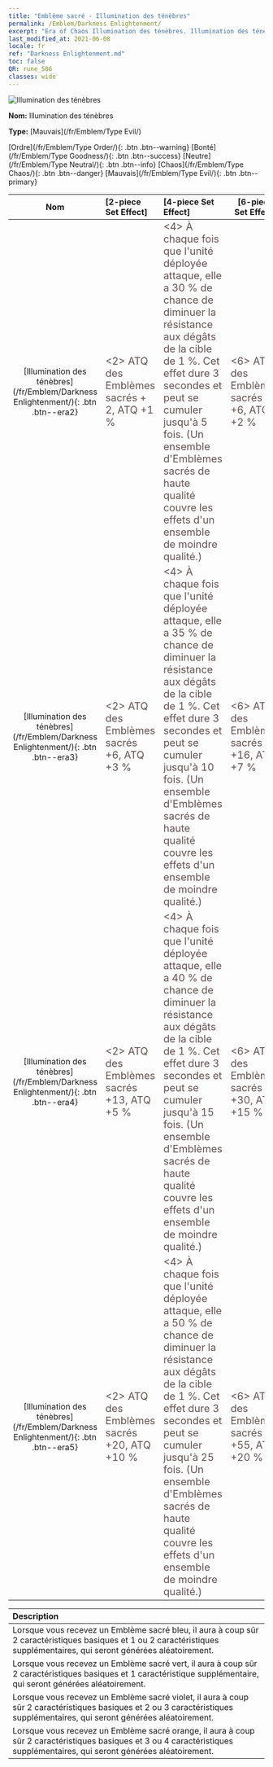 ```yaml
---
title: "Emblème sacré - Illumination des ténèbres"
permalink: /Emblem/Darkness Enlightenment/
excerpt: "Era of Chaos Illumination des ténèbres. Illumination des ténèbres. Era of Chaos Emblème sacré Illumination des ténèbres. Era of Chaos Mauvais Illumination des ténèbres"
last_modified_at: 2021-06-08
locale: fr
ref: "Darkness Enlightenment.md"
toc: false
QR: rune_506
classes: wide
---
```


  ![Illumination des ténèbres](/images/r/rune_icon_506.png)

 **Nom:** Illumination des ténèbres

 **Type:** [Mauvais](/fr/Emblem/Type Evil/)

  [Ordre](/fr/Emblem/Type Order/){: .btn .btn--warning}   [Bonté](/fr/Emblem/Type Goodness/){: .btn .btn--success}   [Neutre](/fr/Emblem/Type Neutral/){: .btn .btn--info}   [Chaos](/fr/Emblem/Type Chaos/){: .btn .btn--danger}   [Mauvais](/fr/Emblem/Type Evil/){: .btn .btn--primary} 

  |  Nom    | [2-piece Set Effect] | [4-piece Set Effect] | [6-piece Set Effect]  | 
  |:-----------------------:|:-------------------|:-----------------|----------------| 
  | [Illumination des ténèbres](/fr/Emblem/Darkness Enlightenment/){: .btn .btn--era2} | <span style="color: #645252;font-size:20px">&lt;2&gt; ATQ des Emblèmes sacrés + 2, ATQ +1 %</span> | <span style="color: #645252;font-size:20px">&lt;4&gt; À chaque fois que l'unité déployée attaque, elle a 30 % de chance de diminuer la résistance aux dégâts de la cible de 1 %. Cet effet dure 3 secondes et peut se cumuler jusqu'à 5 fois. (Un ensemble d'Emblèmes sacrés de haute qualité couvre les effets d'un ensemble de moindre qualité.)</span> | <span style="color: #645252;font-size:20px">&lt;6&gt; ATQ des Emblèmes sacrés +6, ATQ +2 %</span> | 
  | [Illumination des ténèbres](/fr/Emblem/Darkness Enlightenment/){: .btn .btn--era3} | <span style="color: #645252;font-size:20px">&lt;2&gt; ATQ des Emblèmes sacrés +6, ATQ +3 %</span> | <span style="color: #645252;font-size:20px">&lt;4&gt; À chaque fois que l'unité déployée attaque, elle a 35 % de chance de diminuer la résistance aux dégâts de la cible de 1 %. Cet effet dure 3 secondes et peut se cumuler jusqu'à 10 fois. (Un ensemble d'Emblèmes sacrés de haute qualité couvre les effets d'un ensemble de moindre qualité.)</span> | <span style="color: #645252;font-size:20px">&lt;6&gt; ATQ des Emblèmes sacrés +16, ATQ +7 %</span> | 
  | [Illumination des ténèbres](/fr/Emblem/Darkness Enlightenment/){: .btn .btn--era4} | <span style="color: #645252;font-size:20px">&lt;2&gt; ATQ des Emblèmes sacrés +13, ATQ +5 %</span> | <span style="color: #645252;font-size:20px">&lt;4&gt; À chaque fois que l'unité déployée attaque, elle a 40 % de chance de diminuer la résistance aux dégâts de la cible de 1 %. Cet effet dure 3 secondes et peut se cumuler jusqu'à 15 fois. (Un ensemble d'Emblèmes sacrés de haute qualité couvre les effets d'un ensemble de moindre qualité.)</span> | <span style="color: #645252;font-size:20px">&lt;6&gt; ATQ des Emblèmes sacrés +30, ATQ +15 %</span> | 
  | [Illumination des ténèbres](/fr/Emblem/Darkness Enlightenment/){: .btn .btn--era5} | <span style="color: #645252;font-size:20px">&lt;2&gt; ATQ des Emblèmes sacrés +20, ATQ +10 %</span> | <span style="color: #645252;font-size:20px">&lt;4&gt; À chaque fois que l'unité déployée attaque, elle a 50 % de chance de diminuer la résistance aux dégâts de la cible de 1 %. Cet effet dure 3 secondes et peut se cumuler jusqu'à 25 fois. (Un ensemble d'Emblèmes sacrés de haute qualité couvre les effets d'un ensemble de moindre qualité.)</span> | <span style="color: #645252;font-size:20px">&lt;6&gt; ATQ des Emblèmes sacrés +55, ATQ +20 %</span> | 

  |         Description            | 
  |:-------------------------------|
  | Lorsque vous recevez un Emblème sacré bleu, il aura à coup sûr 2 caractéristiques basiques et 1 ou 2 caractéristiques supplémentaires, qui seront générées aléatoirement. |
  | Lorsque vous recevez un Emblème sacré vert, il aura à coup sûr 2 caractéristiques basiques et 1 caractéristique supplémentaire, qui seront générées aléatoirement. |
  | Lorsque vous recevez un Emblème sacré violet, il aura à coup sûr 2 caractéristiques basiques et 2 ou 3 caractéristiques supplémentaires, qui seront générées aléatoirement. |
  | Lorsque vous recevez un Emblème sacré orange, il aura à coup sûr 2 caractéristiques basiques et 3 ou 4 caractéristiques supplémentaires, qui seront générées aléatoirement. |

